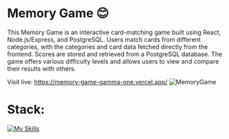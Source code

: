 # Memory Game 😊

This Memory Game is an interactive card-matching game built using React, Node.js/Express, and PostgreSQL. Users match cards from different categories, with the categories and card data fetched directly from the frontend. Scores are stored and retrieved from a PostgreSQL database. The game offers various difficulty levels and allows users to view and compare their results with others.

Visit live: https://memory-game-gamma-one.vercel.app/
![MemoryGame](https://github.com/user-attachments/assets/24aa35f9-7871-431e-baa6-3cbd00223cee)

# Stack:
[![My Skills](https://skillicons.dev/icons?i=vite,react,ts,tailwind,nodejs,express,vercel)](https://skillicons.dev)
